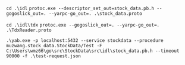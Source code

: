 `cd .\idl`
`protoc.exe --descriptor_set_out=stock_data.pb.h --gogoslick_out=. --yarpc-go_out=. .\stock_data.proto`

`cd .\idl\tdx`
`protoc.exe --gogoslick_out=. --yarpc-go_out=. .\TdxReader.proto`



`.\yab.exe -p localhost:5432 --service stockdata --procedure  muzwang.stock_data.StockData/Test -F C:\Users\wmz66\go\src\StockData\src\idl\stock_data.pb.h --timeout 90000 -f .\test-request.json`